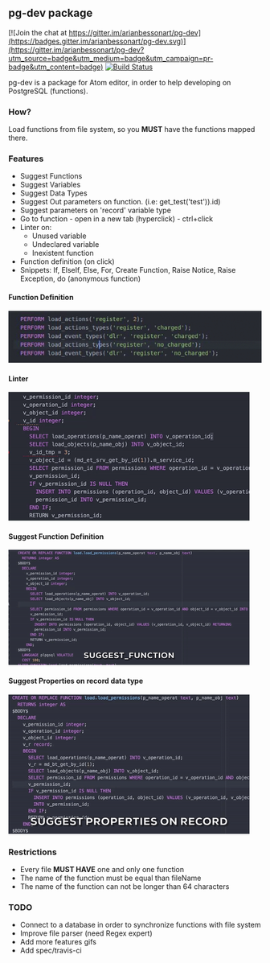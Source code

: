 ## pg-dev package

[![Join the chat at https://gitter.im/arianbessonart/pg-dev](https://badges.gitter.im/arianbessonart/pg-dev.svg)](https://gitter.im/arianbessonart/pg-dev?utm_source=badge&utm_medium=badge&utm_campaign=pr-badge&utm_content=badge)
[![Build Status](https://travis-ci.org/arianbessonart/pg-dev.svg?branch=master)](https://travis-ci.org/arianbessonart/pg-dev)

pg-dev is a package for Atom editor, in order to help developing on PostgreSQL (functions).

### How?
Load functions from file system, so you **MUST** have the functions mapped there.

### Features
* Suggest Functions
* Suggest Variables
* Suggest Data Types
* Suggest Out parameters on function. (i.e: get_test('test')).id)
* Suggest parameters on 'record' variable type
* Go to function - open in a new tab (hyperclick) - ctrl+click
* Linter on:
  * Unused variable
  * Undeclared variable
  * Inexistent function
* Function definition (on click)
* Snippets: If, ElseIf, Else, For, Create Function, Raise Notice, Raise Exception, do (anonymous function)

#### Function Definition
![Function Definition](https://raw.githubusercontent.com/arianbessonart/pg-dev/master/gifs/funcdefinition.gif)

#### Linter
![Linter](https://raw.githubusercontent.com/arianbessonart/pg-dev/master/gifs/linter.gif)

#### Suggest Function Definition
![Suggest Function Definition](https://raw.githubusercontent.com/arianbessonart/pg-dev/master/gifs/suggestfunction.gif)

#### Suggest Properties on record data type
![Suggest Properties Record](https://raw.githubusercontent.com/arianbessonart/pg-dev/master/gifs/suggestrecordvariable.gif)

### Restrictions
* Every file **MUST HAVE** one and only one function
* The name of the function must be equal than fileName
* The name of the function can not be longer than 64 characters

### TODO
* Connect to a database in order to synchronize functions with file system
* Improve file parser (need Regex expert)
* Add more features gifs
* Add spec/travis-ci
